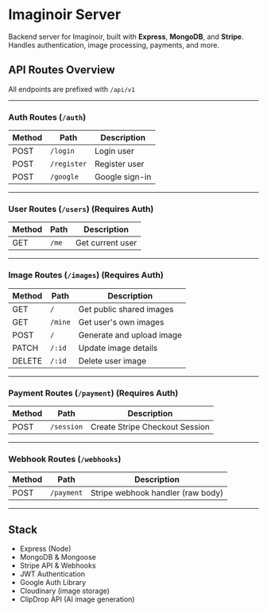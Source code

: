 # Imaginoir Server

Backend server for Imaginoir, built with **Express**, **MongoDB**, and **Stripe**. Handles authentication, image processing, payments, and more.

## API Routes Overview

All endpoints are prefixed with `/api/v1`

---

### Auth Routes (`/auth`)

| Method | Path        | Description         |
|--------|-------------|---------------------|
| POST   | `/login`    | Login user          |
| POST   | `/register` | Register user       |
| POST   | `/google`   | Google sign-in      |

---

### User Routes (`/users`) (Requires Auth)

| Method | Path     | Description          |
|--------|----------|----------------------|
| GET    | `/me`    | Get current user     |

---

### Image Routes (`/images`) (Requires Auth)

| Method | Path       | Description                   |
|--------|------------|-------------------------------|
| GET    | `/`        | Get public shared images      |
| GET    | `/mine`    | Get user's own images         |
| POST   | `/`        | Generate and upload image     |
| PATCH  | `/:id`     | Update image details          |
| DELETE | `/:id`     | Delete user image             |

---

### Payment Routes (`/payment`) (Requires Auth)

| Method | Path         | Description                      |
|--------|--------------|----------------------------------|
| POST   | `/session`   | Create Stripe Checkout Session   |

---

### Webhook Routes (`/webhooks`)

| Method | Path          | Description                       |
|--------|---------------|-----------------------------------|
| POST   | `/payment`    | Stripe webhook handler (raw body) |

---

## Stack

- Express (Node)
- MongoDB & Mongoose
- Stripe API & Webhooks
- JWT Authentication
- Google Auth Library
- Cloudinary (image storage)
- ClipDrop API (AI image generation)
